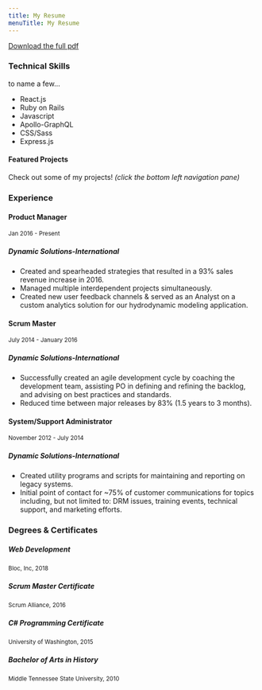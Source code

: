```yaml
---
title: My Resume
menuTitle: My Resume
---
```


[Download the full pdf](https://www.dropbox.com/s/rn97kck1v1rx0mq/Resume-2018.pdf?dl=0)


### Technical Skills

to name a few...
* React.js
* Ruby on Rails
* Javascript
* Apollo-GraphQL
* CSS/Sass
* Express.js

</div>

<div id="projects">

#### Featured Projects

Check out some of my projects! _(click the bottom left navigation pane)_


</div>

</aside>

<main>

<section id="experience">

### Experience

<div class="experience-item">

<div class="heading-row">

#### Product Manager

<small class="experience-date">Jan 2016 - Present</small></div>

##### Dynamic Solutions-International

*   Created and spearheaded strategies that resulted in a 93% sales revenue increase in 2016.
*   Managed multiple interdependent projects simultaneously.
*   Created new user feedback channels & served as an Analyst on a custom analytics solution for our hydrodynamic modeling application.

</div>

<div class="experience-item">

<div class="heading-row">

#### Scrum Master

<small class="experience-date">July 2014 - January 2016</small></div>

##### Dynamic Solutions-International

*   Successfully created an agile development cycle by coaching the development team, assisting PO in defining and refining the backlog, and advising on best practices and standards.
*   Reduced time between major releases by 83% (1.5 years to 3 months).

</div>

<div class="experience-item">

<div class="heading-row">

#### System/Support Administrator

<small class="experience-date">November 2012 - July 2014</small></div>

##### Dynamic Solutions-International

*   Created utility programs and scripts for maintaining and reporting on legacy systems.
*   Initial point of contact for ~75% of customer communications for topics including, but not limited to: DRM issues, training events, technical support, and marketing efforts.

</div>

</section>

<section id="education">

### Degrees & Certificates

<div class="col-left">

<div class="education-item">

##### Web Development

<small class="education-item-subtitle">Bloc, Inc, 2018</small></div>

<div class="education-item">

##### Scrum Master Certificate

<small class="education-item-subtitle">Scrum Alliance, 2016</small></div>

</div>

<div class="col-right">

<div class="education-item">

##### C# Programming Certificate

<small class="education-item-subtitle">University of Washington, 2015</small></div>

<div class="education-item">

##### Bachelor of Arts in History

<small class="education-item-subtitle">Middle Tennessee State University, 2010</small></div>

</div>

</section>

</main>
